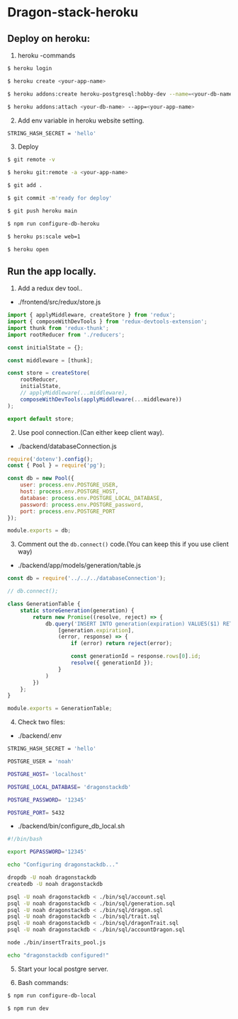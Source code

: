 # Dragon-stack-heroku

## Deploy on heroku:

1. heroku -commands

```bash
$ heroku login 

$ heroku create <your-app-name>

$ heroku addons:create heroku-postgresql:hobby-dev --name=<your-db-name>

$ heroku addons:attach <your-db-name> --app=<your-app-name>
```

2. Add env variable in heroku website setting.

```bash
STRING_HASH_SECRET = 'hello'
```

3. Deploy

```bash
$ git remote -v

$ heroku git:remote -a <your-app-name>

$ git add .

$ git commit -m'ready for deploy'

$ git push heroku main

$ npm run configure-db-heroku

$ heroku ps:scale web=1

$ heroku open
```

## Run the app locally.

1. Add a redux dev tool..

- ./frontend/src/redux/store.js

```js
import { applyMiddleware, createStore } from 'redux';
import { composeWithDevTools } from 'redux-devtools-extension';
import thunk from 'redux-thunk';
import rootReducer from './reducers';

const initialState = {};

const middleware = [thunk];

const store = createStore(
    rootReducer, 
    initialState, 
    // applyMiddleware(...middleware),
    composeWithDevTools(applyMiddleware(...middleware))
);

export default store;
```

2. Use pool connection.(Can either keep client way).

- ./backend/databaseConnection.js

```js
require('dotenv').config();
const { Pool } = require('pg');

const db = new Pool({
    user: process.env.POSTGRE_USER,
    host: process.env.POSTGRE_HOST,
    database: process.env.POSTGRE_LOCAL_DATABASE,
    password: process.env.POSTGRE_password,
    port: process.env.POSTGRE_PORT
});

module.exports = db;
```

3. Comment out the `db.connect()` code.(You can keep this if you use client way)

- ./backend/app/models/generation/table.js

```js
const db = require('../../../databaseConnection');

// db.connect();

class GenerationTable {
    static storeGeneration(generation) {
        return new Promise((resolve, reject) => {
            db.query('INSERT INTO generation(expiration) VALUES($1) RETURNING id',
                [generation.expiration],
                (error, response) => {
                    if (error) return reject(error);

                    const generationId = response.rows[0].id;
                    resolve({ generationId });
                }
            )
        })
    };
}

module.exports = GenerationTable;
```

4. Check two files:

- ./backend/.env

```bash
STRING_HASH_SECRET = 'hello'

POSTGRE_USER = 'noah'

POSTGRE_HOST= 'localhost'

POSTGRE_LOCAL_DATABASE= 'dragonstackdb'

POSTGRE_PASSWORD= '12345'

POSTGRE_PORT= 5432
```

- ./backend/bin/configure_db_local.sh

```bash
#!/bin/bash

export PGPASSWORD='12345'

echo "Configuring dragonstackdb..."

dropdb -U noah dragonstackdb
createdb -U noah dragonstackdb

psql -U noah dragonstackdb < ./bin/sql/account.sql
psql -U noah dragonstackdb < ./bin/sql/generation.sql
psql -U noah dragonstackdb < ./bin/sql/dragon.sql
psql -U noah dragonstackdb < ./bin/sql/trait.sql
psql -U noah dragonstackdb < ./bin/sql/dragonTrait.sql
psql -U noah dragonstackdb < ./bin/sql/accountDragon.sql

node ./bin/insertTraits_pool.js

echo "dragonstackdb configured!"
```

5. Start your local postgre server.

6. Bash commands:

```bash
$ npm run configure-db-local

$ npm run dev
```
